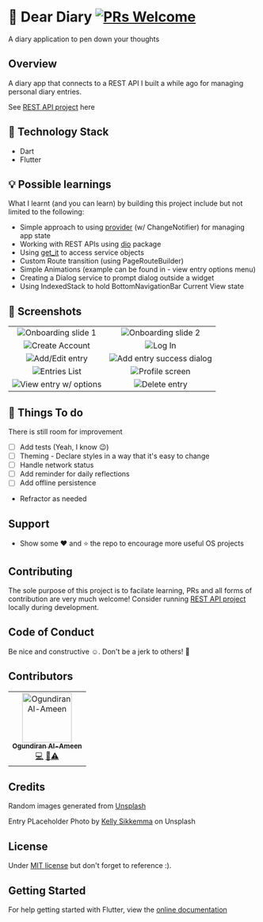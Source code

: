 # 📓 Dear Diary [![PRs Welcome](https://img.shields.io/badge/PRs-welcome-brightgreen.svg?style=flat-square)](http://makeapullrequest.com)

A diary application to pen down your thoughts

## Overview
A diary app that connects to a REST API I built a while ago for managing personal diary entries.

See [REST API project](https://github.com/Alameen688/MyDiary/tree/develop) here 

## 🚀 Technology Stack

- Dart
- Flutter

## 💡 Possible learnings
What I learnt (and you can learn) by building this project include but not limited to the following:
- Simple approach to using [provider](https://pub.dev/packages/provider) (w/ ChangeNotifier) for managing app state
- Working with REST APIs using [dio](https://pub.dev/packages/dio) package
- Using [get_it](https://pub.dev/packages/get_it) to access service objects 
- Custom Route transition (using PageRouteBuilder)
- Simple Animations (example can be found in - view entry options menu)
- Creating a Dialog service to prompt dialog outside a widget
- Using IndexedStack to hold BottomNavigationBar Current View state

## 📸 Screenshots
|                           |                            |
| :----------------------------------: | :----------------------------------: |
| ![Onboarding slide 1](https://res.cloudinary.com/mentos/v1574962847/mockup/slider_1.png) | ![Onboarding slide 2](https://res.cloudinary.com/mentos/v1574962915/mockup/slider_2.png) |
| ![Create Account](https://res.cloudinary.com/mentos/v1574962873/mockup/sign_up.png) | ![Log In](https://res.cloudinary.com/mentos/v1574962809/mockup/log_in.png) |
| ![Add/Edit entry](https://res.cloudinary.com/mentos/v1574962856/mockup/edit_entry.png) | ![Add entry success dialog](https://res.cloudinary.com/mentos/v1574962855/mockup/add_entry_dialog.png) |
| ![Entries List](https://res.cloudinary.com/mentos/v1574962805/mockup/list_entry.png) | ![Profile screen](https://res.cloudinary.com/mentos/image/upload/v1574962829/mockup/profile_page.png) |
| ![View entry w/ options](https://res.cloudinary.com/mentos/image/upload/v1574962934/mockup/view_entry_options.png) | ![Delete entry](https://res.cloudinary.com/mentos/v1574962838/mockup/delete_entry_confirm_dialog.png) |

## 📖 Things To do
There is still room for improvement
- [ ] Add tests (Yeah, I know :wink:)
- [ ] Theming - Declare styles in a way that it's easy to change
- [ ] Handle network status
- [ ] Add reminder for daily reflections
- [ ] Add offline persistence
- Refractor as needed

## Support
- Show some :heart: and :star: the repo to encourage more useful OS projects

## Contributing
The sole purpose of this project is to facilate learning, PRs and all forms of contribution are very much welcome! 
Consider running [REST API project](https://github.com/Alameen688/MyDiary/tree/develop) locally during development. 

## Code of Conduct
Be nice and constructive :relaxed:. 
Don't be a jerk to others! :triangular_flag_on_post:

## Contributors
<table>
  <tr>
    <td align="center"><a href="https://twitter.com/general_mentos"><img src="https://avatars3.githubusercontent.com/u/9039613?s=460&v=4" width="100px;" alt="Ogundiran Al-Ameen"/><br /><sub><b>Ogundiran Al-Ameen</b></sub></a><br /><a href="https://github.com/Alameen688/dear_diary/commits?author=Alameen688" title="Code">💻</a> <a href="https://github.com/Alameen688/dear_diary/commits?author=Alameen688" title="Documentation">📖</a><a href="https://github.com/Alameen688/dear_diary/commits?author=Alameen688" title="Tests">⚠️</a></td>
  </tr>
</table>

## Credits
Random images generated from [Unsplash](https://unsplash.com/)

Entry PLaceholder Photo by [Kelly Sikkemma](https://unsplash.com/@kellysikkema) on Unsplash

## License
Under [MIT license](/LICENSE) but don't forget to reference :).

## Getting Started

For help getting started with Flutter, view the
[online documentation](https://flutter.dev/docs)
